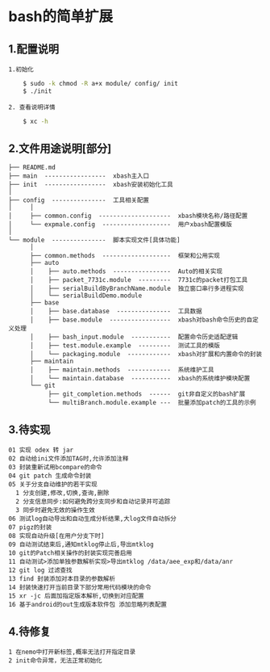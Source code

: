 bash的简单扩展
=====
1.配置说明
----------
    1.初始化
```sh
    $ sudo -k chmod -R a+x module/ config/ init
    $ ./init
```
    2. 查看说明详情
```sh
    $ xc -h
```

2.文件用途说明[部分]
----------
    ├── README.md
    ├── main  -----------------  xbash主入口
    ├── init  -----------------  xbash安装初始化工具
    │
    ├── config  ---------------  工具相关配置
    │     │
    │     ├── common.config  --------------------  xbash模块名称/路径配置
    │     └── expmale.config  -------------------  用户xbash配置模版
    │
    └── module  ---------------  脚本实现文件[具体功能]
          │
          ├── common.methods  -------------------  框架和公用实现
          ├── auto
          │    ├── auto.methods  ----------------  Auto的相关实现
          │    ├── packet_7731c.module  ---------  7731c的packet打包工具
          │    ├── serialBuildByBranchName.module  独立窗口串行多进程实现
          │    └── serialBuildDemo.module
          ├── base
          │    ├── base.database  ---------------  工具数据
          │    ├── base.module  -----------------  xbash对bash命令历史的自定义处理
          │    ├── bash_input.module  -----------  配置命令历史适配逻辑
          │    ├── test.module.example  ---------  测试工具的模版
          │    └── packaging.module  ------------  xbash对扩展和内置命令的封装
          ├── maintain
          │    ├── maintain.methods  ------------  系统维护工具
          │    └── maintain.database  -----------  xbash的系统维护模块配置
          └── git
               ├── git_completion.methods  ------  git非自定义的bash扩展
               └── multiBranch.module.example ---  批量添加patch的工具的示例

3.待实现
----------
    01 实现 odex 转 jar
    02 自动给ini文件添加TAG时,允许添加注释
    03 封装重新试用bcompare的命令
    04 git patch 生成命令封装
    05 关于分支自动维护的若干实现
      1 分支创建,修改,切换,查询,删除
      2 分支信息同步:如何避免跨分支同步和自动记录并可追踪
      3 同步时避免无效的操作生效
    06 测试log自动导出和自动生成分析结果,大log文件自动拆分
    07 pigz的封装
    08 实现自动升级[在用户分支下时]
    09 自动测试结束后,通知mtklog停止后,导出mtklog
    10 git的Patch相关操作的封装实现完善启用
    11 自动测试>添加单独参数解析实现>导出mtklog /data/aee_exp和/data/anr
    12 git log 过滤查找
    13 find 封装添加对本目录的参数解析
    14 封装快速打开当前目录下部分常用代码模块的命令
    15 xr -jc 后面加指定版本解析,切换到对应配置
    16 基于android的out生成版本软件包 添加忽略列表配置

4.待修复
----------
    1 在nemo中打开新标签,概率无法打开指定目录
    2 init命令异常，无法正常初始化
